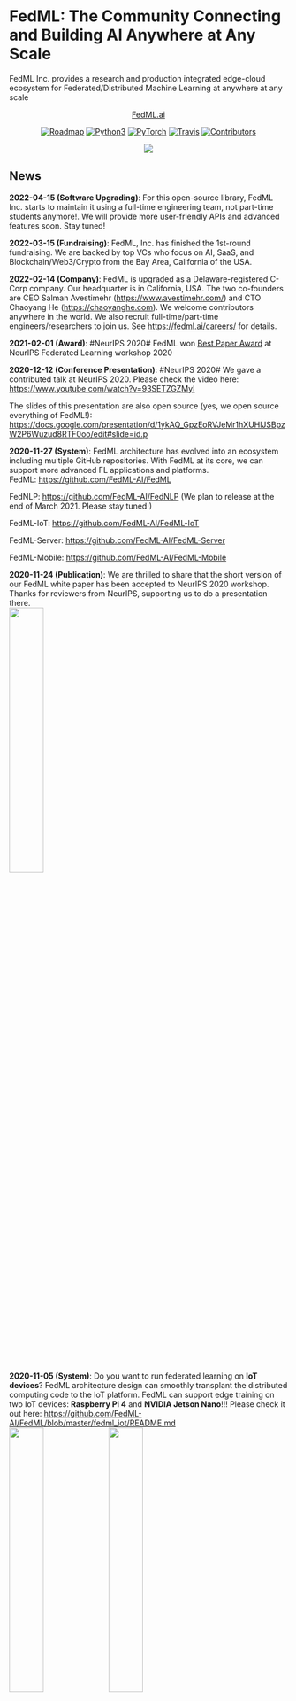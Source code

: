 # FedML: The Community Connecting and Building AI Anywhere at Any Scale

FedML Inc. provides a research and production integrated edge-cloud ecosystem for Federated/Distributed Machine Learning at anywhere at any scale


<p align="center">
  <a href="https://fedml.ai">FedML.ai</a>
</p>

<p align="center">
  <a href="https://github.com/FedML-AI/FedML/projects/1"><img alt="Roadmap" src="https://img.shields.io/badge/roadmap-FedML-informational.svg?style=flat-square"></a>
  <a href="#"><img alt="Python3" src="https://img.shields.io/badge/Python-3-brightgreen.svg?style=flat-square"></a>
  <a href="#"><img alt="PyTorch" src="https://img.shields.io/badge/PyTorch-%3E1.0-orange"></a>
  <a href="https://travis-ci.org/FedML-AI/FedML"><img alt="Travis" src="https://img.shields.io/travis/FedML-AI/FedML.svg?style=flat-square"></a>
  <a href="https://opencollective.com/fedml/donate"><img alt="Contributors" src="https://opencollective.com/fedml/tiers/badge.svg?style=flat-square"></a>
</p>

<p align="center">
   <a href="https://opencollective.com/fedml#support" target="_blank"><img src="https://opencollective.com/fedml/tiers/sponsors.svg?avatarHeight=36"></a>
</p>

## News
<b>2022-04-15 (Software Upgrading)</b>: For this open-source library, FedML Inc. starts to maintain it using a full-time engineering team, not part-time students anymore!. We will provide more user-friendly APIs and advanced features soon. Stay tuned!

<b>2022-03-15 (Fundraising)</b>: FedML, Inc. has finished the 1st-round fundraising. We are backed by top VCs who focus on AI, SaaS, and Blockchain/Web3/Crypto from the Bay Area, California of the USA.

<b>2022-02-14 (Company)</b>: FedML is upgraded as a Delaware-registered C-Corp company. Our headquarter is in California, USA. The two co-founders are CEO Salman Avestimehr (https://www.avestimehr.com/) and CTO Chaoyang He (https://chaoyanghe.com). We welcome contributors anywhere in the world. We also recruit full-time/part-time engineers/researchers to join us. See https://fedml.ai/careers/ for details. 

<b>2021-02-01 (Award)</b>: #NeurIPS 2020# FedML won <a href="https://chaoyanghe.com/wp-content/uploads/2021/02/NeurIPS-SpicyFL-2020-Baidu-best-paper-award-He-v2.pdf">Best Paper Award</a> at NeurIPS Federated Learning workshop 2020


<b>2020-12-12 (Conference Presentation)</b>: #NeurIPS 2020# We gave a contributed talk at NeurIPS 2020. Please check the video here: https://www.youtube.com/watch?v=93SETZGZMyI

The slides of this presentation are also open source (yes, we open source everything of FedML!): 
https://docs.google.com/presentation/d/1ykAQ_GpzEoRVJeMr1hXUHlJSBpzW2P6Wuzud8RTF0oo/edit#slide=id.p

<b>2020-11-27 (System)</b>: FedML architecture has evolved into an ecosystem including multiple GitHub repositories. With FedML at its core, we can support more advanced FL applications and platforms. <br>
FedML: https://github.com/FedML-AI/FedML

FedNLP: https://github.com/FedML-AI/FedNLP (We plan to release at the end of March 2021. Please stay tuned!)

FedML-IoT: https://github.com/FedML-AI/FedML-IoT

FedML-Server: https://github.com/FedML-AI/FedML-Server

FedML-Mobile: https://github.com/FedML-AI/FedML-Mobile

<b>2020-11-24 (Publication)</b>: We are thrilled to share that the short version of our FedML white paper has been accepted to NeurIPS 2020 workshop. Thanks for reviewers from NeurIPS, supporting us to do a presentation there. <br>
<img src=https://github.com/FedML-AI/FedML/blob/master/docs/image/Neurips-logo.jpg width="35%">


<b>2020-11-05 (System)</b>: Do you want to run federated learning on <b>IoT devices</b>? FedML architecture design can smoothly transplant the distributed computing code to the IoT platform. FedML can support edge training on two IoT devices: <b>Raspberry Pi 4</b> and <b>NVIDIA Jetson Nano</b>!!! Please check it out here: https://github.com/FedML-AI/FedML/blob/master/fedml_iot/README.md <br>
<img src=https://github.com/FedML-AI/FedML/blob/master/docs/image/raspberry_pi.png width="35%">
<img src=https://github.com/FedML-AI/FedML/blob/master/docs/image/nvidia-jetson-nano.png width="35%">

<b>2020-10-28 (Algorithms) </b>: We released more advanced federated optimization algorithms, more than just FedAvg! http://doc.fedml.ai/#/algorithm-reference-implementation

<b>2020-10-26 (Publication) </b>: V2 of our white paper is released. Please check out here: https://arxiv.org/pdf/2007.13518.pdf

<b>2020-10-07 (Model and Dataset) </b>: Datasets + Models ALL IN ONE!!! FedML supports comprehensive research-oriented FL datasets and models:

- cross-device CV: Federated EMNIST + CNN (2 conv layers)
- cross-device CV: CIFAR100 + ResNet18 (Group Normalization)
- cross-device NLP: shakespeare + RNN (bi-LSTM)
- cross-device NLP: stackoverflow (NWP) + RNN (bi-LSTM)
- cross-silo CV: CIFAR10, CIFAR100, CINIC10 + ResNet
- cross-silo CV: CIFAR10, CIFAR100, CINIC10 + MobileNet
- linear: MNIST + Logistic Regression

Please check `create_model(args, model_name, output_dim)` and `load_data(args, dataset_name)` at `fedml_experiments/distributed/fedavg/main_fedavg.py` for details.

We will support more advanced models and datasets, please stay tuned!

---

<b>2020-09-30 (Publication)</b>: We maintained a comprehensive publication list of Federated Learning here: https://github.com/chaoyanghe/Awesome-Federated-Learning

---

<b>2020-09-28 (Publication)</b>: Authors of FedML (https://fedml.ai) have 7 papers that got accepted to NeurIPS 2020. Big congratulations!!!
Here is the publication list: https://github.com/FedML-AI/FedML/blob/master/publications.md. Highlighted ones are related to large-scale distributed learning and federated learning.


## What is Federated Learning?
Please read this long vision paper [Advances and Open Problems in Federated Learning](https://arxiv.org/abs/1912.04977).

This publication list is also helpful: https://github.com/chaoyanghe/Awesome-Federated-Learning

## Introduction
Federated learning is a rapidly growing research field in the machine learning domain. 
Although considerable research efforts have been made, existing libraries cannot adequately support diverse algorithmic development (e.g., diverse topology and flexible message exchange), 
and inconsistent dataset and model usage in experiments make fair comparisons difficult.
In this work, we introduce FedML, an open research library and benchmark that facilitates the development of new federated learning algorithms and fair performance comparisons. 
FedML supports three computing paradigms (distributed training, mobile on-device training, and standalone simulation) for users to conduct experiments in different system environments. 
FedML also promotes diverse algorithmic research with flexible and generic API design and reference baseline implementations. A curated and comprehensive benchmark dataset for the non-I.I.D setting aims at making a fair comparison.
We believe FedML can provide an efficient and reproducible means of developing and evaluating algorithms for the federated learning research community. We maintain the source code, documents, and user community at https://FedML.ai.

For more details, please read our full paper: [https://arxiv.org/abs/2007.13518](https://arxiv.org/abs/2007.13518)

## Usage
1. Research on FL algorithm or system
2. Teaching in a ML course
3. System prototype for industrial production.
4. Self-study FL: understanding code level details of FL algorithms.

## Architecture

<img src="./docs/image/fedml.jpg" width="620">


The functionality of each package is as follows:

**fedml_core**: The FedML low level API package. This package implements distributed computing by communication backend like MPI, and also support topology management. 
Other low-level APIs related to security and privacy are also supported.

**fedml_api**: The FedML high level API package. This package support different federated learning algorithm with only one line code.
All algorithms are built based on the "fedml_core" package.
Users can change this package to add more advanced algorithms.


**fedml_experiments**: This package is used to test algorithms in "fedml" package by calling high level APIs.

**fedml_mobile**: This package is used to support on-device training using Android/iOS smartphones. 

**fedml_IoT**: This package is used to support on-device training using IoT devices. 

**applications**: This package is a collection of applications based on FedML.

**benchmark**: This package is used to run benchmark experiments.



## Join our Community
Please join our community. We will post updated features and answer questions on Slack.

[Join fedml.slack.com](https://join.slack.com/t/fedml/shared_invite/zt-havwx1ee-a1xfOUrATNfc9DFqU~r34w)
(this is a link that never expires)

## Citation
Please cite FedML in your publications if it helps your research:
```
@article{chaoyanghe2020fedml,
  Author = {He, Chaoyang and Li, Songze and So, Jinhyun and Zhang, Mi and Wang, Hongyi and Wang, Xiaoyang and Vepakomma, Praneeth and Singh, Abhishek and Qiu, Hang and Shen, Li and Zhao, Peilin and Kang, Yan and Liu, Yang and Raskar, Ramesh and Yang, Qiang and Annavaram, Murali and Avestimehr, Salman},
  Journal = {arXiv preprint arXiv:2007.13518},
  Title = {FedML: A Research Library and Benchmark for Federated Machine Learning},
  Year = {2020}
}
```

## Contacts
The corresponding author is:
 
Chaoyang He\
chaoyang.he@usc.edu\
http://chaoyanghe.com
